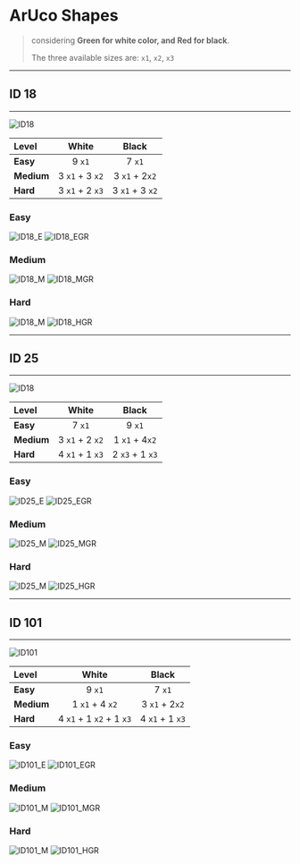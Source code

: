 # ArUco Shapes

> considering **Green for white color, and Red for black**.
>
> The three available sizes are: `x1`, `x2`, `x3`
---

## ID 18

---

![ID18](18.jpg)

| Level | White | Black |
| :------------- | :-------------:| :-----:|
| **Easy**   | 9 `x1` | 7 `x1` |
| **Medium** | 3 `x1` + 3 `x2` | 3 `x1` + 2`x2` |
| **Hard**   | 3 `x1` + 2 `x3` | 3 `x1` + 3 `x2` |

### Easy

![ID18_E](18_Easy.jpg)
![ID18_EGR](18_GR.jpg)

### Medium

![ID18_M](18_Medium.jpg)
![ID18_MGR](18_GR_Medium.jpg)

### Hard

![ID18_M](18_Hard.jpg)
![ID18_HGR](18_GR_Hard.jpg)

---

## ID 25

---

![ID18](18.jpg)

| Level | White | Black |
| :------------- | :-------------:| :-----:|
| **Easy**   | 7 `x1` | 9 `x1` |
| **Medium** | 3 `x1` + 2 `x2` | 1 `x1` + 4`x2` |
| **Hard**   | 4 `x1` + 1 `x3` | 2 `x3` + 1 `x3` |

### Easy

![ID25_E](25_Easy.jpg)
![ID25_EGR](25_GR.jpg)

### Medium

![ID25_M](25_Medium.jpg)
![ID25_MGR](25_GR_Medium.jpg)

### Hard

![ID25_M](25_Hard.jpg)
![ID25_HGR](25_GR_Hard.jpg)

---

## ID 101

---

![ID101](101.jpg)

| Level | White | Black |
| :------------- | :-------------:| :-----:|
| **Easy**   | 9 `x1` | 7 `x1` |
| **Medium** | 1 `x1` + 4 `x2` | 3 `x1` + 2`x2` |
| **Hard**   | 4 `x1` + 1 `x2` + 1 `x3` | 4 `x1` + 1 `x3` |

### Easy

![ID101_E](101_Easy.jpg)
![ID101_EGR](101_GR.jpg)

### Medium

![ID101_M](101_Medium.jpg)
![ID101_MGR](101_GR_Medium.jpg)

### Hard

![ID101_M](101_Hard.jpg)
![ID101_HGR](101_GR_Hard.jpg)